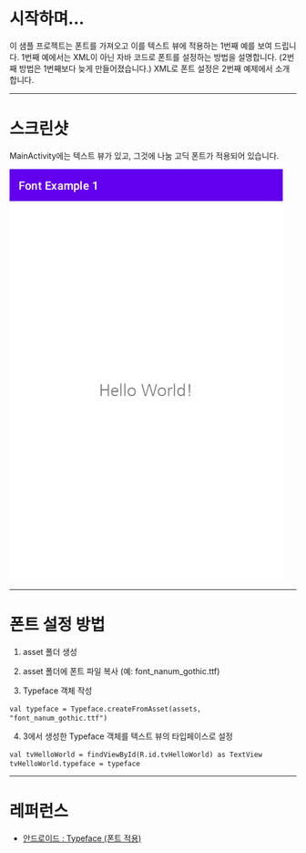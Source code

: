 # 시작하며...

이 샘플 프로젝트는 폰트를 가져오고 이를 텍스트 뷰에 적용하는 1번째 예를 보여 드립니다. 
1번째 예에서는 XML이 아닌 자바 코드로 폰트를 설정하는 방법을 설명합니다. 
(2번째 방법은 1번째보다 늦게 만들어졌습니다.) 
XML로 폰트 설정은 2번째 예제에서 소개합니다.

---

# 스크린샷

MainActivity에는 텍스트 뷰가 있고, 그것에 나눔 고딕 폰트가 적용되어 있습니다. 

<img src="./screenshot-01.png" width="480" height="720">

---

# 폰트 설정 방법

1. asset 폴더 생성

2. asset 폴더에 폰트 파일 복사 (예: font_nanum_gothic.ttf)

3. Typeface 객체 작성

```
val typeface = Typeface.createFromAsset(assets, "font_nanum_gothic.ttf")
```

4. 3에서 생성한 Typeface 객체를 텍스트 뷰의 타입페이스로 설정

```
val tvHelloWorld = findViewById(R.id.tvHelloWorld) as TextView
tvHelloWorld.typeface = typeface
```

---

# 레퍼런스

* [안드로이드 : Typeface (폰트 적용)](https://blog.naver.com/gi_balja/221135703797)
